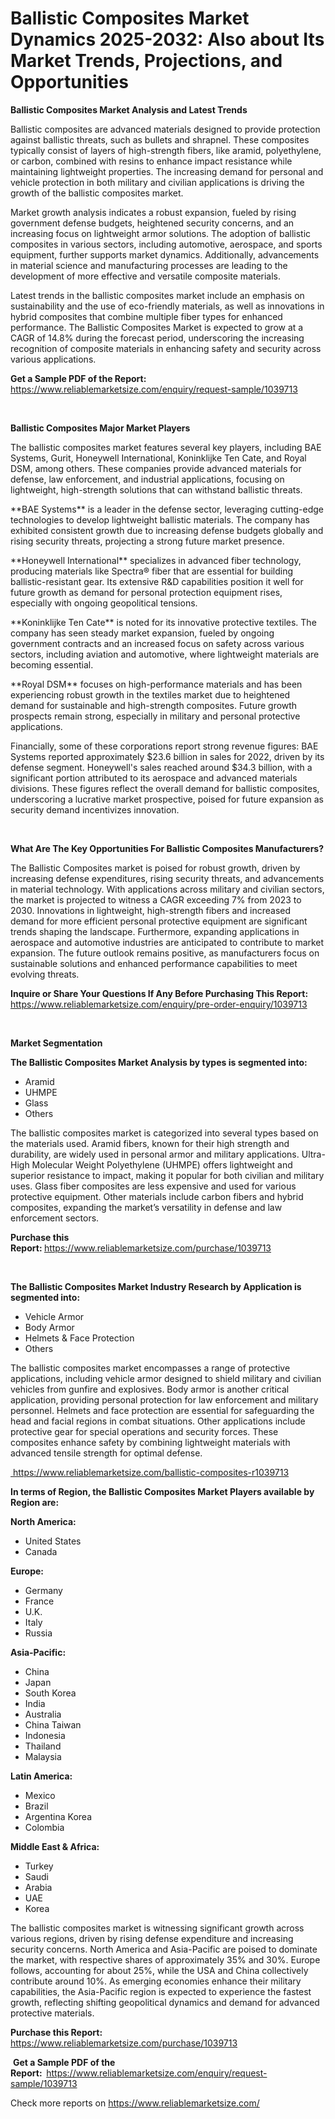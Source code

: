 <p><h1>Ballistic Composites Market Dynamics 2025-2032: Also about Its Market Trends, Projections, and Opportunities</h1></p><p><strong>Ballistic Composites Market Analysis and Latest Trends</strong></p>
<p><p>Ballistic composites are advanced materials designed to provide protection against ballistic threats, such as bullets and shrapnel. These composites typically consist of layers of high-strength fibers, like aramid, polyethylene, or carbon, combined with resins to enhance impact resistance while maintaining lightweight properties. The increasing demand for personal and vehicle protection in both military and civilian applications is driving the growth of the ballistic composites market.</p><p>Market growth analysis indicates a robust expansion, fueled by rising government defense budgets, heightened security concerns, and an increasing focus on lightweight armor solutions. The adoption of ballistic composites in various sectors, including automotive, aerospace, and sports equipment, further supports market dynamics. Additionally, advancements in material science and manufacturing processes are leading to the development of more effective and versatile composite materials.</p><p>Latest trends in the ballistic composites market include an emphasis on sustainability and the use of eco-friendly materials, as well as innovations in hybrid composites that combine multiple fiber types for enhanced performance. The Ballistic Composites Market is expected to grow at a CAGR of 14.8% during the forecast period, underscoring the increasing recognition of composite materials in enhancing safety and security across various applications.</p></p>
<p><strong>Get a Sample PDF of the Report:&nbsp;</strong> <a href="https://www.reliablemarketsize.com/enquiry/request-sample/1039713?utm_campaign=3165&utm_medium=2&utm_source=Github&utm_content=ia&utm_term=02042025&utm_id=ballistic-composites">https://www.reliablemarketsize.com/enquiry/request-sample/1039713</a></p>
<p>&nbsp;</p>
<p><strong>Ballistic Composites Major Market Players</strong></p>
<p><p>The ballistic composites market features several key players, including BAE Systems, Gurit, Honeywell International, Koninklijke Ten Cate, and Royal DSM, among others. These companies provide advanced materials for defense, law enforcement, and industrial applications, focusing on lightweight, high-strength solutions that can withstand ballistic threats.</p><p>**BAE Systems** is a leader in the defense sector, leveraging cutting-edge technologies to develop lightweight ballistic materials. The company has exhibited consistent growth due to increasing defense budgets globally and rising security threats, projecting a strong future market presence.</p><p>**Honeywell International** specializes in advanced fiber technology, producing materials like Spectra® fiber that are essential for building ballistic-resistant gear. Its extensive R&D capabilities position it well for future growth as demand for personal protection equipment rises, especially with ongoing geopolitical tensions.</p><p>**Koninklijke Ten Cate** is noted for its innovative protective textiles. The company has seen steady market expansion, fueled by ongoing government contracts and an increased focus on safety across various sectors, including aviation and automotive, where lightweight materials are becoming essential.</p><p>**Royal DSM** focuses on high-performance materials and has been experiencing robust growth in the textiles market due to heightened demand for sustainable and high-strength composites. Future growth prospects remain strong, especially in military and personal protective applications.</p><p>Financially, some of these corporations report strong revenue figures: BAE Systems reported approximately $23.6 billion in sales for 2022, driven by its defense segment. Honeywell's sales reached around $34.3 billion, with a significant portion attributed to its aerospace and advanced materials divisions. These figures reflect the overall demand for ballistic composites, underscoring a lucrative market prospective, poised for future expansion as security demand incentivizes innovation.</p></p>
<p>&nbsp;</p>
<p><strong>What Are The Key Opportunities For Ballistic Composites Manufacturers?</strong></p>
<p><p>The Ballistic Composites market is poised for robust growth, driven by increasing defense expenditures, rising security threats, and advancements in material technology. With applications across military and civilian sectors, the market is projected to witness a CAGR exceeding 7% from 2023 to 2030. Innovations in lightweight, high-strength fibers and increased demand for more efficient personal protective equipment are significant trends shaping the landscape. Furthermore, expanding applications in aerospace and automotive industries are anticipated to contribute to market expansion. The future outlook remains positive, as manufacturers focus on sustainable solutions and enhanced performance capabilities to meet evolving threats.</p></p>
<p><strong>Inquire or Share Your Questions If Any Before Purchasing This Report:</strong> <a href="https://www.reliablemarketsize.com/enquiry/pre-order-enquiry/1039713?utm_campaign=3165&utm_medium=2&utm_source=Github&utm_content=ia&utm_term=02042025&utm_id=ballistic-composites">https://www.reliablemarketsize.com/enquiry/pre-order-enquiry/1039713</a></p>
<p>&nbsp;</p>
<p><strong>Market Segmentation</strong></p>
<p><strong>The Ballistic Composites Market Analysis by types is segmented into:</strong></p>
<p><ul><li>Aramid</li><li>UHMPE</li><li>Glass</li><li>Others</li></ul></p>
<p><p>The ballistic composites market is categorized into several types based on the materials used. Aramid fibers, known for their high strength and durability, are widely used in personal armor and military applications. Ultra-High Molecular Weight Polyethylene (UHMPE) offers lightweight and superior resistance to impact, making it popular for both civilian and military uses. Glass fiber composites are less expensive and used for various protective equipment. Other materials include carbon fibers and hybrid composites, expanding the market’s versatility in defense and law enforcement sectors.</p></p>
<p><strong>Purchase this Report:&nbsp;</strong><a href="https://www.reliablemarketsize.com/purchase/1039713?utm_campaign=3165&utm_medium=2&utm_source=Github&utm_content=ia&utm_term=02042025&utm_id=ballistic-composites">https://www.reliablemarketsize.com/purchase/1039713</a></p>
<p>&nbsp;</p>
<p><strong>The Ballistic Composites Market Industry Research by Application is segmented into:</strong></p>
<p><ul><li>Vehicle Armor</li><li>Body Armor</li><li>Helmets & Face Protection</li><li>Others</li></ul></p>
<p><p>The ballistic composites market encompasses a range of protective applications, including vehicle armor designed to shield military and civilian vehicles from gunfire and explosives. Body armor is another critical application, providing personal protection for law enforcement and military personnel. Helmets and face protection are essential for safeguarding the head and facial regions in combat situations. Other applications include protective gear for special operations and security forces. These composites enhance safety by combining lightweight materials with advanced tensile strength for optimal defense.</p></p>
<p><a href="https://www.reliablemarketsize.com/ballistic-composites-r1039713?utm_campaign=3165&utm_medium=2&utm_source=Github&utm_content=ia&utm_term=02042025&utm_id=ballistic-composites">&nbsp;https://www.reliablemarketsize.com/ballistic-composites-r1039713</a></p>
<p><strong>In terms of Region, the Ballistic Composites Market Players available by Region are:</strong></p>
<p>
    <p> <strong> North America: </strong>
        <ul>
            <li>United States</li>
            <li>Canada</li>
        </ul>
        </p> 
    <p> <strong> Europe: </strong>
        <ul>
            <li>Germany</li>
            <li>France</li>
            <li>U.K.</li>
            <li>Italy</li>
            <li>Russia</li>
        </ul>
        </p> 
    <p> <strong> Asia-Pacific: </strong>
        <ul>
            <li>China</li>
            <li>Japan</li>
            <li>South Korea</li>
            <li>India</li>
            <li>Australia</li>
            <li>China Taiwan</li>
            <li>Indonesia</li>
            <li>Thailand</li>
            <li>Malaysia</li>
        </ul>
        </p> 
    <p> <strong> Latin America: </strong>
        <ul>
            <li>Mexico</li>
            <li>Brazil</li>
            <li>Argentina Korea</li>
            <li>Colombia</li>
        </ul>
        </p> 
    <p> <strong> Middle East & Africa: </strong>
        <ul>
            <li>Turkey</li>
            <li>Saudi</li>
            <li>Arabia</li>
            <li>UAE</li>
            <li>Korea</li>
        </ul>
    </p>
    </p>
<p><p>The ballistic composites market is witnessing significant growth across various regions, driven by rising defense expenditure and increasing security concerns. North America and Asia-Pacific are poised to dominate the market, with respective shares of approximately 35% and 30%. Europe follows, accounting for about 25%, while the USA and China collectively contribute around 10%. As emerging economies enhance their military capabilities, the Asia-Pacific region is expected to experience the fastest growth, reflecting shifting geopolitical dynamics and demand for advanced protective materials.</p></p>
<p><strong>Purchase this Report: </strong><a href="https://www.reliablemarketsize.com/purchase/1039713?utm_campaign=3165&utm_medium=2&utm_source=Github&utm_content=ia&utm_term=02042025&utm_id=ballistic-composites">https://www.reliablemarketsize.com/purchase/1039713</a></p>
<p>&nbsp;<strong>Get a Sample PDF of the Report:&nbsp;&nbsp;</strong><a href="https://www.reliablemarketsize.com/enquiry/request-sample/1039713?utm_campaign=3165&utm_medium=2&utm_source=Github&utm_content=ia&utm_term=02042025&utm_id=ballistic-composites">https://www.reliablemarketsize.com/enquiry/request-sample/1039713</a></p>
<p><strong></strong></p>
<p>Check more reports on <a href="https://www.reliablemarketsize.com/?utm_campaign=3165&utm_medium=2&utm_source=Github&utm_content=ia&utm_term=02042025&utm_id=ballistic-composites">https://www.reliablemarketsize.com/</a></p>